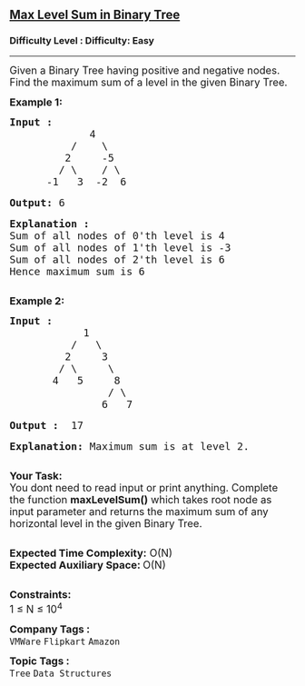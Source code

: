 <h2><a href="https://www.geeksforgeeks.org/problems/max-level-sum-in-binary-tree/1?page=2&company=Flipkart&difficulty=Easy&sortBy=submissions">Max Level Sum in Binary Tree</a></h2><h3>Difficulty Level : Difficulty: Easy</h3><hr><div class="problems_problem_content__Xm_eO"><p><span style="font-size:18px">Given a Binary Tree having positive and negative nodes. Find the maximum sum of a level in the given Binary Tree.</span></p>

<p><strong><span style="font-size:18px">Example 1:</span></strong></p>

<pre><span style="font-size:18px"><strong>Input :               </strong>
             4
          /    \
         2     -5
        / \    / \
      -1   3  -2  6</span>

<span style="font-size:18px"><strong>Output:</strong> 6</span>

<span style="font-size:18px"><strong>Explanation :</strong>
Sum of all nodes of 0'th level is 4
Sum of all nodes of 1'th level is -3
Sum of all nodes of 2'th level is 6
Hence maximum sum is 6</span></pre>

<p><br>
<span style="font-size:18px"><strong>Example 2:</strong></span></p>

<pre><span style="font-size:18px"><strong>Input :          </strong>
            1
          /   \
         2     3
        / \     \
       4   5     8
                / \
               6   7  </span>

<span style="font-size:18px"><strong>Output : </strong> 17</span>

<span style="font-size:18px"><strong>Explanation: </strong>Maximum sum is at level 2.</span></pre>

<p><br>
<span style="font-size:18px"><strong>Your Task: &nbsp;</strong><br>
You dont need to read input or print anything. Complete the function <strong>maxLevelSum()</strong> which takes root node as input parameter and returns the maximum sum of any horizontal level in the given Binary Tree.</span></p>

<p><br>
<span style="font-size:18px"><strong>Expected Time Complexity:</strong> O(N)<br>
<strong>Expected Auxiliary Space: </strong>O(N)</span></p>

<p><br>
<span style="font-size:18px"><strong>Constraints:</strong><br>
1 ≤ N ≤ 10<sup>4</sup></span></p>
</div><p><span style=font-size:18px><strong>Company Tags : </strong><br><code>VMWare</code>&nbsp;<code>Flipkart</code>&nbsp;<code>Amazon</code>&nbsp;<br><p><span style=font-size:18px><strong>Topic Tags : </strong><br><code>Tree</code>&nbsp;<code>Data Structures</code>&nbsp;